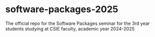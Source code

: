 # software-packages-2025
The official repo for the Software Packages seminar for the 3rd year students studying at CSIE faculty, academic year 2024-2025
